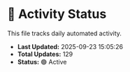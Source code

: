 # 🤖 Activity Status

This file tracks daily automated activity.

- **Last Updated:** 2025-09-23 15:05:26
- **Total Updates:** 129
- **Status:** 🟢 Active
